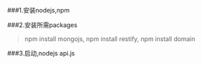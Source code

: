 ###1.安装nodejs,npm

###2.安装所需packages

> npm install mongojs,
> npm install restify,
> npm install domain

###3.启动,nodejs api.js
